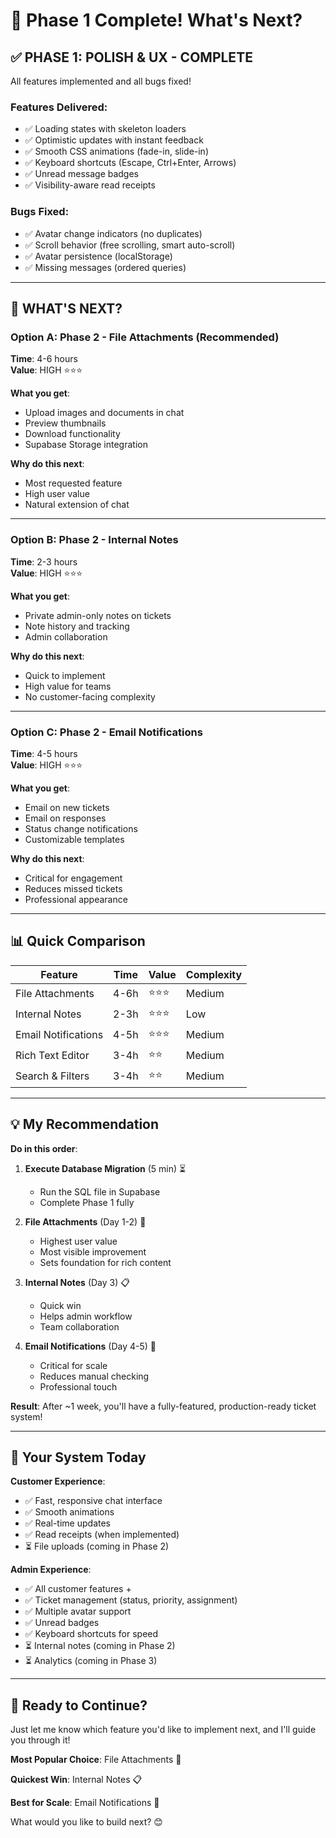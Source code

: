 # 🎉 Phase 1 Complete! What's Next?

## ✅ PHASE 1: POLISH & UX - COMPLETE

All features implemented and all bugs fixed!

### Features Delivered:
- ✅ Loading states with skeleton loaders
- ✅ Optimistic updates with instant feedback
- ✅ Smooth CSS animations (fade-in, slide-in)
- ✅ Keyboard shortcuts (Escape, Ctrl+Enter, Arrows)
- ✅ Unread message badges
- ✅ Visibility-aware read receipts

### Bugs Fixed:
- ✅ Avatar change indicators (no duplicates)
- ✅ Scroll behavior (free scrolling, smart auto-scroll)
- ✅ Avatar persistence (localStorage)
- ✅ Missing messages (ordered queries)

---

## 🚀 WHAT'S NEXT?

### Option A: Phase 2 - File Attachments (Recommended)
**Time**: 4-6 hours  
**Value**: HIGH ⭐⭐⭐

**What you get**:
- Upload images and documents in chat
- Preview thumbnails
- Download functionality
- Supabase Storage integration

**Why do this next**:
- Most requested feature
- High user value
- Natural extension of chat

---

### Option B: Phase 2 - Internal Notes
**Time**: 2-3 hours  
**Value**: HIGH ⭐⭐⭐

**What you get**:
- Private admin-only notes on tickets
- Note history and tracking
- Admin collaboration

**Why do this next**:
- Quick to implement
- High value for teams
- No customer-facing complexity

---

### Option C: Phase 2 - Email Notifications
**Time**: 4-5 hours  
**Value**: HIGH ⭐⭐⭐

**What you get**:
- Email on new tickets
- Email on responses
- Status change notifications
- Customizable templates

**Why do this next**:
- Critical for engagement
- Reduces missed tickets
- Professional appearance

---

## 📊 Quick Comparison

| Feature | Time | Value | Complexity |
|---------|------|-------|------------|
| File Attachments | 4-6h | ⭐⭐⭐ | Medium |
| Internal Notes | 2-3h | ⭐⭐⭐ | Low |
| Email Notifications | 4-5h | ⭐⭐⭐ | Medium |
| Rich Text Editor | 3-4h | ⭐⭐ | Medium |
| Search & Filters | 3-4h | ⭐⭐ | Medium |

---

## 💡 My Recommendation

**Do in this order**:

1. **Execute Database Migration** (5 min) ⏳
   - Run the SQL file in Supabase
   - Complete Phase 1 fully

2. **File Attachments** (Day 1-2) 📎
   - Highest user value
   - Most visible improvement
   - Sets foundation for rich content

3. **Internal Notes** (Day 3) 📋
   - Quick win
   - Helps admin workflow
   - Team collaboration

4. **Email Notifications** (Day 4-5) 📧
   - Critical for scale
   - Reduces manual checking
   - Professional touch

**Result**: After ~1 week, you'll have a fully-featured, production-ready ticket system!

---

## 🎯 Your System Today

**Customer Experience**:
- ✅ Fast, responsive chat interface
- ✅ Smooth animations
- ✅ Real-time updates
- ✅ Read receipts (when implemented)
- ⏳ File uploads (coming in Phase 2)

**Admin Experience**:
- ✅ All customer features +
- ✅ Ticket management (status, priority, assignment)
- ✅ Multiple avatar support
- ✅ Unread badges
- ✅ Keyboard shortcuts for speed
- ⏳ Internal notes (coming in Phase 2)
- ⏳ Analytics (coming in Phase 3)

---

## 🚀 Ready to Continue?

Just let me know which feature you'd like to implement next, and I'll guide you through it!

**Most Popular Choice**: File Attachments 📎

**Quickest Win**: Internal Notes 📋

**Best for Scale**: Email Notifications 📧

What would you like to build next? 😊
